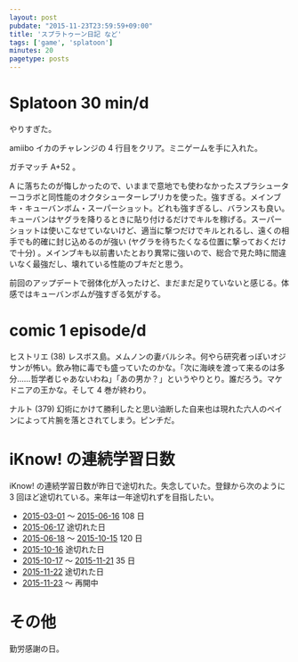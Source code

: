 ```yaml
---
layout: post
pubdate: "2015-11-23T23:59:59+09:00"
title: 'スプラトゥーン日記 など'
tags: ['game', 'splatoon']
minutes: 20
pagetype: posts
---
```

# Splatoon 30 min/d

やりすぎた。

amiibo イカのチャレンジの 4 行目をクリア。ミニゲームを手に入れた。

ガチマッチ A+52 。

A に落ちたのが悔しかったので、いままで意地でも使わなかったスプラシューターコラボと同性能のオクタシューターレプリカを使った。強すぎる。メインブキ・キューバンボム・スーパーショット。どれも強すぎるし、バランスも良い。キューバンはヤグラを降りるときに貼り付けるだけでキルを稼げる。スーパーショットは使いこなせていないけど、適当に撃つだけでキルとれるし、遠くの相手でも的確に封じ込めるのが強い (ヤグラを待ちたくなる位置に撃っておくだけで十分) 。メインブキも以前書いたとおり異常に強いので、総合で見た時に間違いなく最強だし、壊れている性能のブキだと思う。

前回のアップデートで弱体化が入ったけど、まだまだ足りていないと感じる。体感ではキューバンボムが強すぎる気がする。

# comic 1 episode/d

ヒストリエ (38) レスボス島。メムノンの妻バルシネ。何やら研究者っぽいオジサンが怖い。飲み物に毒でも盛っていたのかな。「次に海峡を渡って来るのは多分……哲学者じゃあないわね」「あの男か？」というやりとり。誰だろう。マケドニアの王かな。そして 4 巻が終わり。

ナルト (379) 幻術にかけて勝利したと思い油断した自来也は現れた六人のペインによって片腕を落とされてしまう。ピンチだ。

# iKnow! の連続学習日数

iKnow! の連続学習日数が昨日で途切れた。失念していた。登録から次のように 3 回ほど途切れている。来年は一年途切れずを目指したい。

- [2015-03-01][] 〜 [2015-06-16][] 108 日
- [2015-06-17][] 途切れた日
- [2015-06-18][] 〜 [2015-10-15][] 120 日
- [2015-10-16][] 途切れた日
- [2015-10-17][] 〜 [2015-11-21][] 35 日
- [2015-11-22][] 途切れた日
- [2015-11-23][] 〜 再開中

# その他

勤労感謝の日。

[2015-03-01]: http://blog.bouzuya.net/2015/03/01/
[2015-06-16]: http://blog.bouzuya.net/2015/06/16/
[2015-06-17]: http://blog.bouzuya.net/2015/06/17/
[2015-06-18]: http://blog.bouzuya.net/2015/06/18/
[2015-10-15]: http://blog.bouzuya.net/2015/10/15/
[2015-10-16]: http://blog.bouzuya.net/2015/10/16/
[2015-10-17]: http://blog.bouzuya.net/2015/10/17/
[2015-11-21]: http://blog.bouzuya.net/2015/11/21/
[2015-11-22]: http://blog.bouzuya.net/2015/11/22/
[2015-11-23]: http://blog.bouzuya.net/2015/11/23/
